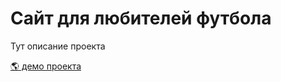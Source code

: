 # Сайт для любителей футбола

<p>Тут описание проекта</p>

<p><a href="/" target="_blank">🌎 демо проекта</a></p>